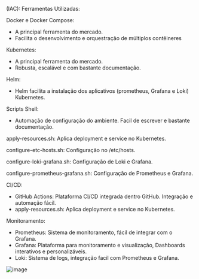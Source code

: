 (IAC): 
Ferramentas Utilizadas: 

Docker e Docker Compose: 
- A principal ferramenta do mercado.
- Facilita o desenvolvimento e orquestração de múltiplos contêineres
  
Kubernetes: 
- A principal ferramenta do mercado.
- Robusta, escalável e com bastante documentação.

Helm: 
- Helm facilita a instalação dos aplicativos (prometheus,  Grafana e Loki) Kubernetes.
  
Scripts Shell:
- Automação de configuração do ambiente. Facil de escrever e bastante documentação.
  
apply-resources.sh: Aplica deployment e service no Kubernetes.

configure-etc-hosts.sh: Configuração no /etc/hosts.

configure-loki-grafana.sh: Configuração de Loki e Grafana.

configure-prometheus-grafana.sh: Configuração de Prometheus e Grafana.


CI/CD:
- GitHub Actions: Plataforma CI/CD integrada dentro GitHub. Integração e automação fácil.
- apply-resources.sh: Aplica deployment e service no Kubernetes.

Monitoramento:
- Prometheus:
Sistema de monitoramento, fácil de integrar com o Grafana.
- Grafana:
Plataforma para monitoramento e visualização, Dashboards interativos e personalizáveis.
- Loki: 
Sistema de logs, integração facil com Prometheus e Grafana.

![image](https://github.com/drcarvalho/Desafio/assets/60482737/914a3375-22c1-4efe-b8f0-0270994727dc)
